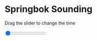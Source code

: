 <h1>Springbok Sounding</h1>
<p>Drag the slider to change the time</p>

<div class="slidecontainer">
<input oninput='setImage(this)' class="slider" type="range" min="0" max="7" value="0" step="1" />
<img id='img'/>
</div>

<script>
var img = document.getElementById('img');
var img_array = ['/assets/images/skwt/skd_spr_wrfout_d01_2020-08-02_12:00:00.png',
'/assets/images/skwt/skd_spr_wrfout_d01_2020-08-02_18:00:00.png',
'/assets/images/skwt/skd_spr_wrfout_d01_2020-08-03_00:00:00.png',
'/assets/images/skwt/skd_spr_wrfout_d01_2020-08-03_06:00:00.png',
'/assets/images/skwt/skd_spr_wrfout_d01_2020-08-03_12:00:00.png',
'/assets/images/skwt/skd_spr_wrfout_d01_2020-08-03_18:00:00.png',
'/assets/images/skwt/skd_spr_wrfout_d01_2020-08-04_00:00:00.png',];
function setImage(obj)
{
        var value = obj.value;
        img.src = img_array[value];

}
</script>

